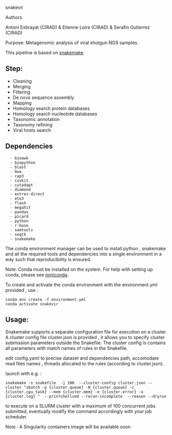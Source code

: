 snakevir

Authors

Antoni Exbrayat (CIRAD) & Etienne Loire (CIRAD) & Serafin Gutierrez (CIRAD)

Purpose:
Metagenomic analysis of viral shotgun NGS samples. 

This pipeline is based on [snakemake](https://snakemake.readthedocs.io/en/stable/). 
## Step:
  - Cleaning
  - Merging
  - Filtering
  - De novo sequence assembly
  - Mapping
  - Homology search protein databases
  - Homology search nucleotide databases
  - Taxonomic annotation
  - Taxonomy refining
  - Viral hosts search    
  
## Dependencies  
```
  - bioawk
  - biopython
  - blast
  - bwa
  - cap3
  - csvkit
  - cutadapt
  - diamond
  - entrez-direct
  - ete3
  - flash
  - megahit
  - pandas
  - picard
  - python
  - r-base
  - samtools
  - seqtk
  - snakemake
``` 
The conda environment manager can be used to install python , snakemake and all the required tools and dependencies into a single environment in a way such that reproducibility is ensured. 

Note: Conda must be installed on the system. For help with setting up conda, please see [miniconda](https://docs.conda.io/en/latest/miniconda.html).

To create and activate the conda environment with the environment.yml provided , use :
```
conda env create -f environment.yml
conda activate snakevir
```


## Usage:
  Snakemake supports a separate configuration file for execution on a cluster. A cluster config file  cluster.json is provided , it allows you to specify cluster   submission parameters outside the Snakefile. The cluster config is contains all parameters with match names of rules in the Snakefile.
  
  edit config.yaml to precise dataset and dependencies path, accomodate read files names , threads allocated to the rules (according to cluster.json).
  
  launch with e.g. :

    snakemake -s snakefile  -j 100  --cluster-config cluster.json --cluster "sbatch -p {cluster.queue} -N {cluster.queue} -c {cluster.cpu_task} --mem {cluster.mem} -e {cluster.error} -o {cluster.log} "  --printshellcmd --rerun-incomplete  --reason --dryrun

  to execute on a SLURM cluster with a maximum of 100 concurrent jobs submitted, eventually modify the command accordingly with your job scheduler.
  
  Note : A Singularity containers image will be available soon 
